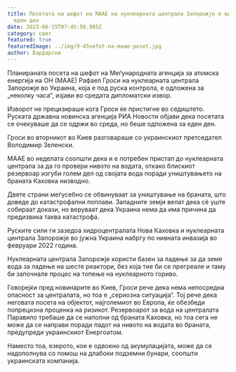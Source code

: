 ```yaml
---
title: Посетата на шефот на МААЕ на нуклеарната централа Запорожје е одложена за
  еден ден
date: 2023-06-15T07:45:50.995Z
category: свет
featured: true
featuredImage: ../img/9-45sefot-na-maae-poset.jpg
author: Вардарски
---
```

Планираната посета на шефот на Меѓународната агенција за атомска енергија на ОН (МААЕ) Рафаел Гроси на нуклеарната централа Запорожје во Украина, која е под руска контрола, е одложена за „неколку часа“, изјави во средата дипломатски извор.

Изворот не прецизираше кога Гроси ќе пристигне во седиштето. Руската државна новинска агенција РИА Новости објави дека посетата се очекуваше да се одржи во среда, но беше одложена за еден ден.

Гроси во вторникот во Киев разговараше со украинскиот претседател Володимир Зеленски.

МААЕ во неделата соопшти дека и е потребен пристап до нуклеарната централа за да го провери нивото на водата, откако блискиот резервоар изгуби голем дел од својата вода поради уништувањето на браната Каховка низводно.

Двете страни меѓусебно се обвинуваат за уништување на браната, што доведе до катастрофални поплави. Западните земји велат дека сè уште собираат докази, но веруваат дека Украина нема да има причина да предизвика таква катастрофа.

Руските сили ги зазедоа хидроцентралата Нова Каховка и нуклеарната централа Запорожје во јужна Украина набргу по нивната инвазија во февруари 2022 година.

Нуклеарната централа Запорожје користи базен за ладење за да земе вода за ладење на шесте реактори, без која тие би се прегреале и таму би започнале процес на топење на нуклеарното гориво.

Говорејќи пред новинарите во Киев, Гроси рече дека нема непосредна опасност за централата, но тоа е „сериозна ситуација“. Тој рече дека неговата посета на објектот, најголемиот во Европа, ќе обезбеди попрецизна проценка на ризикот. Резервоарот за вода на централата Паравило требаше да се наполни од браната Каховка, но тоа сега не може да се направи поради падот на нивото на водата во браната, предупреди украинскиот Енергоатом.

Наместо тоа, езерото, кое е одвоено од акумулацијата, може да се надополнува со помош на длабоки подземни бунари, соопшти украинската компанија.